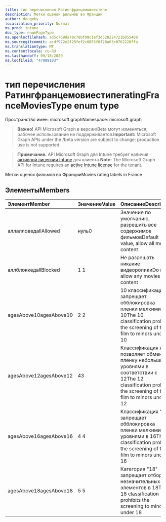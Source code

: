 ```yaml
---
title: тип перечисления Ратингфранцемовиестипе
description: Метки оценок фильмов во Франции
author: dougeby
localization_priority: Normal
ms.prod: intune
doc_type: enumPageType
ms.openlocfilehash: ad5c769da78c78bf00c1ef3d528224721b055408
ms.sourcegitcommit: acdf972e2f25fef2c6855f6f28a63c0762228ffa
ms.translationtype: MT
ms.contentlocale: ru-RU
ms.lasthandoff: 09/18/2020
ms.locfileid: "47989103"
---
```

# <a name="ratingfrancemoviestype-enum-type"></a><span data-ttu-id="a471c-103">тип перечисления Ратингфранцемовиестипе</span><span class="sxs-lookup"><span data-stu-id="a471c-103">ratingFranceMoviesType enum type</span></span>

<span data-ttu-id="a471c-104">Пространство имен: microsoft.graph</span><span class="sxs-lookup"><span data-stu-id="a471c-104">Namespace: microsoft.graph</span></span>

> <span data-ttu-id="a471c-105">**Важно!** API Microsoft Graph в версии/Beta могут изменяться; рабочее использование не поддерживается.</span><span class="sxs-lookup"><span data-stu-id="a471c-105">**Important:** Microsoft Graph APIs under the /beta version are subject to change; production use is not supported.</span></span>

> <span data-ttu-id="a471c-106">**Примечание.** API Microsoft Graph для Intune требует наличия [активной лицензии Intune](https://go.microsoft.com/fwlink/?linkid=839381) для клиента.</span><span class="sxs-lookup"><span data-stu-id="a471c-106">**Note:** The Microsoft Graph API for Intune requires an [active Intune license](https://go.microsoft.com/fwlink/?linkid=839381) for the tenant.</span></span>

<span data-ttu-id="a471c-107">Метки оценок фильмов во Франции</span><span class="sxs-lookup"><span data-stu-id="a471c-107">Movies rating labels in France</span></span>

## <a name="members"></a><span data-ttu-id="a471c-108">Элементы</span><span class="sxs-lookup"><span data-stu-id="a471c-108">Members</span></span>
|<span data-ttu-id="a471c-109">Элемент</span><span class="sxs-lookup"><span data-stu-id="a471c-109">Member</span></span>|<span data-ttu-id="a471c-110">Значение</span><span class="sxs-lookup"><span data-stu-id="a471c-110">Value</span></span>|<span data-ttu-id="a471c-111">Описание</span><span class="sxs-lookup"><span data-stu-id="a471c-111">Description</span></span>|
|:---|:---|:---|
|<span data-ttu-id="a471c-112">аллалловед</span><span class="sxs-lookup"><span data-stu-id="a471c-112">allAllowed</span></span>|<span data-ttu-id="a471c-113">нуль</span><span class="sxs-lookup"><span data-stu-id="a471c-113">0</span></span>|<span data-ttu-id="a471c-114">Значение по умолчанию, разрешить все содержимое фильмов</span><span class="sxs-lookup"><span data-stu-id="a471c-114">Default value, allow all movies content</span></span>|
|<span data-ttu-id="a471c-115">аллблоккед</span><span class="sxs-lookup"><span data-stu-id="a471c-115">allBlocked</span></span>|<span data-ttu-id="a471c-116">1 </span><span class="sxs-lookup"><span data-stu-id="a471c-116">1</span></span>|<span data-ttu-id="a471c-117">Не разрешать никакие видеоролики</span><span class="sxs-lookup"><span data-stu-id="a471c-117">Do not allow any movies content</span></span>|
|<span data-ttu-id="a471c-118">agesAbove10</span><span class="sxs-lookup"><span data-stu-id="a471c-118">agesAbove10</span></span>|<span data-ttu-id="a471c-119">2 </span><span class="sxs-lookup"><span data-stu-id="a471c-119">2</span></span>|<span data-ttu-id="a471c-120">10 классификация запрещает обблокировка пленки мелкими 10</span><span class="sxs-lookup"><span data-stu-id="a471c-120">The 10 classification prohibits the screening of the film to minors under 10</span></span>|
|<span data-ttu-id="a471c-121">agesAbove12</span><span class="sxs-lookup"><span data-stu-id="a471c-121">agesAbove12</span></span>|<span data-ttu-id="a471c-122">4</span><span class="sxs-lookup"><span data-stu-id="a471c-122">3</span></span>|<span data-ttu-id="a471c-123">Классификация не позволяет обменять пленку небольшими уровнями в соответствии с 12</span><span class="sxs-lookup"><span data-stu-id="a471c-123">The 12 classification prohibits the screening of the film to minors under 12</span></span>|
|<span data-ttu-id="a471c-124">agesAbove16</span><span class="sxs-lookup"><span data-stu-id="a471c-124">agesAbove16</span></span>|<span data-ttu-id="a471c-125">4 </span><span class="sxs-lookup"><span data-stu-id="a471c-125">4</span></span>|<span data-ttu-id="a471c-126">Классификация "16" запрещает обблокировка пленки мелкими уровнями в 16</span><span class="sxs-lookup"><span data-stu-id="a471c-126">The 16 classification prohibits the screening of the film to minors under 16</span></span>|
|<span data-ttu-id="a471c-127">agesAbove18</span><span class="sxs-lookup"><span data-stu-id="a471c-127">agesAbove18</span></span>|<span data-ttu-id="a471c-128">5 </span><span class="sxs-lookup"><span data-stu-id="a471c-128">5</span></span>|<span data-ttu-id="a471c-129">Категория "18" запрещает отбор незначительных элементов в 18</span><span class="sxs-lookup"><span data-stu-id="a471c-129">The 18 classification prohibits the screening to minors under 18</span></span>|






